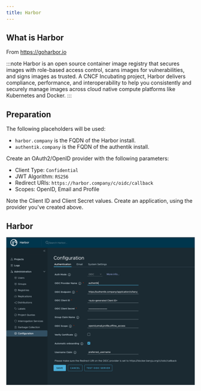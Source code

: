 ```yaml
---
title: Harbor
---
```


## What is Harbor

From https://goharbor.io

:::note
Harbor is an open source container image registry that secures images with role-based access control, scans images for vulnerabilities, and signs images as trusted. A CNCF Incubating project, Harbor delivers compliance, performance, and interoperability to help you consistently and securely manage images across cloud native compute platforms like Kubernetes and Docker.
:::

## Preparation

The following placeholders will be used:

- `harbor.company` is the FQDN of the Harbor install.
- `authentik.company` is the FQDN of the authentik install.

Create an OAuth2/OpenID provider with the following parameters:

- Client Type: `Confidential`
- JWT Algorithm: `RS256`
- Redirect URIs: `https://harbor.company/c/oidc/callback`
- Scopes: OpenID, Email and Profile

Note the Client ID and Client Secret values. Create an application, using the provider you've created above.

## Harbor

![](./harbor.png)
